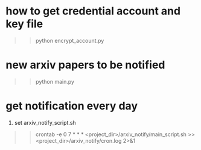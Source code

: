 # how to get credential account and key file
>> python encrypt_account.py

# new arxiv papers to be notified
>> python main.py

# get notification every day
1. set arxiv_notify_script.sh
>> crontab -e
>> 0 7 * * * <project_dir>/arxiv_notify/main_script.sh >> <project_dir>/arxiv_notify/cron.log 2>&1
